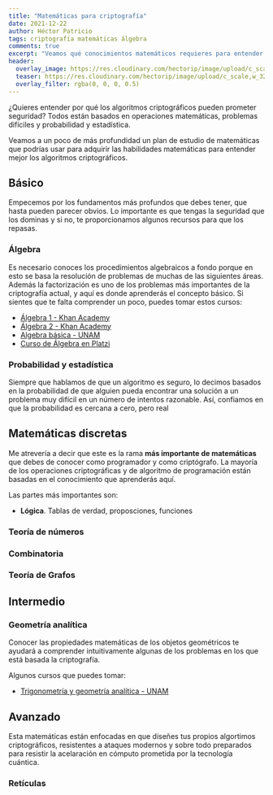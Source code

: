 ```yaml
---
title: "Matemáticas para criptografía"
date: 2021-12-22
author: Héctor Patricio
tags: criptografía matemáticas álgebra
comments: true
excerpt: "Veamos qué conocimientos matemáticos requieres para entender los algoritmos criptográficos, cómo funcionan y, en su caso, avanzar para que puedas diseñar los tuyos."
header:
  overlay_image: https://res.cloudinary.com/hectorip/image/upload/c_scale,w_1120/v1639258119/anton-maksimov-juvnsky-hlc-O87pjUs-unsplash_gvco8p.jpg
  teaser: https://res.cloudinary.com/hectorip/image/upload/c_scale,w_320/v1639258119/anton-maksimov-juvnsky-hlc-O87pjUs-unsplash_gvco8p.jpg
  overlay_filter: rgba(0, 0, 0, 0.5)
---
```


¿Quieres entender por qué los algoritmos criptográficos pueden prometer seguridad? Todos están basados en operaciones matemáticas, problemas difíciles y probabilidad y estadística. 

Veamos a un poco de más profundidad un plan de estudio de matemáticas que podrías usar para adquirir las habilidades matemáticas para entender mejor los algoritmos criptográficos.

## Básico

Empecemos por los fundamentos más profundos que debes tener, que hasta pueden parecer obvios. Lo importante es que tengas la seguridad que los dominas y si no, te proporcionamos algunos recursos para que los repasas.

### Álgebra

Es necesario conoces los procedimientos algebraicos a fondo porque en esto se basa la resolución de problemas de muchas de las siguientes áreas. Además la factorización es uno de los problemas más importantes de la criptografía actual, y aquí es donde aprenderás el concepto básico. Si sientes que te falta comprender un poco, puedes tomar estos cursos:

- [Álgebra 1 - Khan Academy](https://www.khanacademy.org/math/algebra)
- [Álgebra 2 - Khan Academy](https://www.khanacademy.org/math/algebra2)
- [Algebra básica - UNAM](https://www.coursera.org/learn/algebra-basica)
- [Curso de Álgebra en Platzi](https://platzi.com/cursos/algebra/)


### Probabilidad y estadística

Siempre que hablamos de que un algoritmo es seguro, lo decimos basados en la probabilidad de que alguien pueda encontrar una solución a un problema muy difícil en un número de intentos razonable. Así, confiamos en que la probabilidad es cercana a cero, pero real

## Matemáticas discretas

Me atrevería a decir que este es la rama **más importante de matemáticas** que debes de conocer como programador y como criptógrafo. La mayoría de los operaciones criptográficas y de algoritmo de programación están basadas en el conocimiento que aprenderás aquí.

Las partes más importantes son:

- **Lógica**. Tablas de verdad, proposciones, funciones

### Teoría de números
### Combinatoria

### Teoría de Grafos
## Intermedio

### Geometría analítica

Conocer las propiedades matemáticas de los objetos geométricos te ayudará a comprender intuitivamente algunas de los problemas en los que está basada la criptografía.

Algunos cursos que puedes tomar:

- [Trigonometría y geometría analítica - UNAM](https://www.coursera.org/learn/trigonometria)


## Avanzado

Esta matemáticas están enfocadas en que diseñes tus propios algortimos criptográficos, resistentes a ataques modernos y sobre todo preparados para resistir la acelaración en cómputo prometida por la tecnología cuántica.

### Retículas

